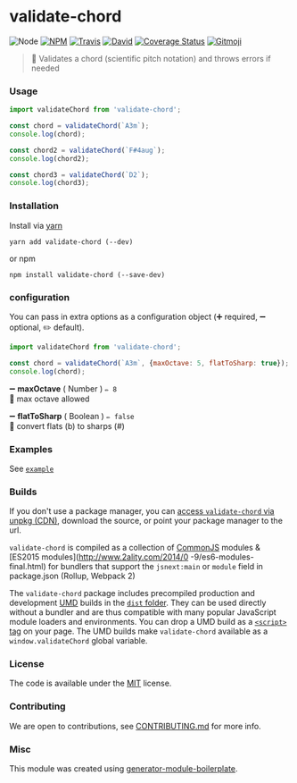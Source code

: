 # validate-chord

![Node](https://img.shields.io/node/v/validate-chord.svg?style=flat-square)
[![NPM](https://img.shields.io/npm/v/validate-chord.svg?style=flat-square)](https://www.npmjs.com/package/validate-chord)
[![Travis](https://img.shields.io/travis/duivvv/validate-chord/master.svg?style=flat-square)](https://travis-ci.org/duivvv/validate-chord)
[![David](https://img.shields.io/david/duivvv/validate-chord.svg?style=flat-square)](https://david-dm.org/duivvv/validate-chord)
[![Coverage Status](https://img.shields.io/coveralls/duivvv/validate-chord.svg?style=flat-square)](https://coveralls.io/github/duivvv/validate-chord)
[![Gitmoji](https://img.shields.io/badge/gitmoji-%20😜%20😍-FFDD67.svg?style=flat-square)](https://gitmoji.carloscuesta.me/)

> 🎼 Validates a chord (scientific pitch notation) and throws errors if needed

### Usage

```js
import validateChord from 'validate-chord';

const chord = validateChord(`A3m`);
console.log(chord);

const chord2 = validateChord(`F#4aug`);
console.log(chord2);

const chord3 = validateChord(`D2`);
console.log(chord3);
```

### Installation

Install via [yarn](https://github.com/yarnpkg/yarn)

	yarn add validate-chord (--dev)

or npm

	npm install validate-chord (--save-dev)


### configuration

You can pass in extra options as a configuration object (➕ required, ➖ optional, ✏️ default).

```js
import validateChord from 'validate-chord';

const chord = validateChord(`A3m`, {maxOctave: 5, flatToSharp: true});
console.log(chord);
```

➖ **maxOctave** ( Number ) ` ✏️ 8 `
<br/> 📝 max octave allowed

➖ **flatToSharp** ( Boolean ) ` ✏️ false `
<br/> 📝 convert flats (b) to sharps (#)

### Examples

See [`example`](example/script.js)

### Builds

If you don't use a package manager, you can [access `validate-chord` via unpkg (CDN)](https://unpkg.com/validate-chord/), download the source, or point your package manager to the url.

`validate-chord` is compiled as a collection of [CommonJS](http://webpack.github.io/docs/commonjs.html) modules & [ES2015 modules](http://www.2ality.com/2014/0
  -9/es6-modules-final.html) for bundlers that support the `jsnext:main` or `module` field in package.json (Rollup, Webpack 2)

The `validate-chord` package includes precompiled production and development [UMD](https://github.com/umdjs/umd) builds in the [`dist` folder](https://unpkg.com/validate-chord/dist/). They can be used directly without a bundler and are thus compatible with many popular JavaScript module loaders and environments. You can drop a UMD build as a [`<script>` tag](https://unpkg.com/validate-chord) on your page. The UMD builds make `validate-chord` available as a `window.validateChord` global variable.

### License

The code is available under the [MIT](LICENSE) license.

### Contributing

We are open to contributions, see [CONTRIBUTING.md](CONTRIBUTING.md) for more info.

### Misc

This module was created using [generator-module-boilerplate](https://github.com/duivvv/generator-module-boilerplate).
